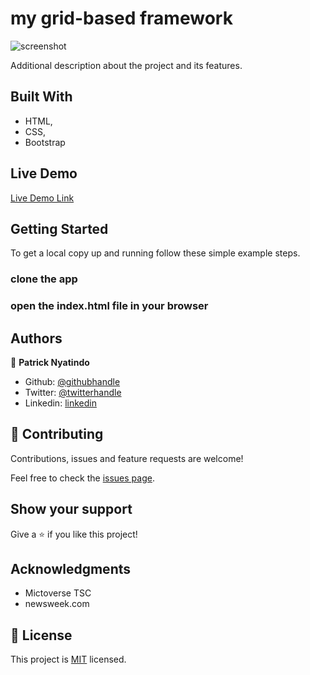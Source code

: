 # my grid-based framework



![screenshot](https://user-images.githubusercontent.com/65281288/97325886-7d305000-1884-11eb-8115-c1467e767161.png)

Additional description about the project and its features.

## Built With

- HTML,
- CSS,
- Bootstrap

## Live Demo

[Live Demo Link](https://cocky-goldstine-738bb6.netlify.com/)

## Getting Started

To get a local copy up and running follow these simple example steps.

### clone the app

### open the index.html file in your browser

## Authors

👤 **Patrick Nyatindo**

- Github: [@githubhandle](https://github.com/nyatindopatrick)
- Twitter: [@twitterhandle](https://twitter.com/nyatindopatrick)
- Linkedin: [linkedin](https://linkedin.com/in/nyatindopatrick)

## 🤝 Contributing

Contributions, issues and feature requests are welcome!

Feel free to check the [issues page](https://github.com/nyatindopatrick/the-news-week-clone/issues).

## Show your support

Give a ⭐️ if you like this project!

## Acknowledgments

- Mictoverse TSC
- newsweek.com

## 📝 License

This project is [MIT](lic.url) licensed.
